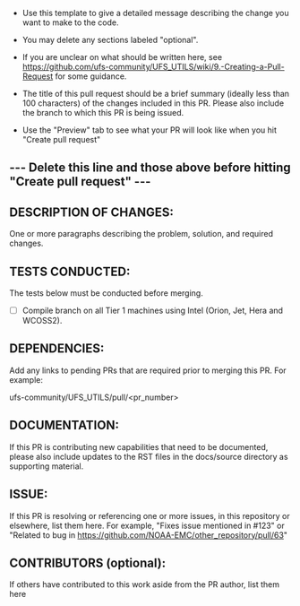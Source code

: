 - Use this template to give a detailed message describing the change you want to make to the code.

- You may delete any sections labeled "optional".

- If you are unclear on what should be written here, see https://github.com/ufs-community/UFS_UTILS/wiki/9.-Creating-a-Pull-Request for some guidance. 

- The title of this pull request should be a brief summary (ideally less than 100 characters) of the changes included in this PR. Please also include the branch to which this PR is being issued.

- Use the "Preview" tab to see what your PR will look like when you hit "Create pull request"

## --- Delete this line and those above before hitting "Create pull request" ---

## DESCRIPTION OF CHANGES: 
One or more paragraphs describing the problem, solution, and required changes.

## TESTS CONDUCTED: 
The tests below must be conducted before merging. 

- [ ] Compile branch on all Tier 1 machines using Intel (Orion, Jet, Hera and WCOSS2).

## DEPENDENCIES:
Add any links to pending PRs that are required prior to merging this PR. For example:

ufs-community/UFS_UTILS/pull/<pr_number>

## DOCUMENTATION:
If this PR is contributing new capabilities that need to be documented, please also include updates to the RST files in the docs/source directory as supporting material.

## ISSUE: 
If this PR is resolving or referencing one or more issues, in this repository or elsewhere, list them here. For example, "Fixes issue mentioned in #123" or "Related to bug in https://github.com/NOAA-EMC/other_repository/pull/63"

## CONTRIBUTORS (optional): 
If others have contributed to this work aside from the PR author, list them here


